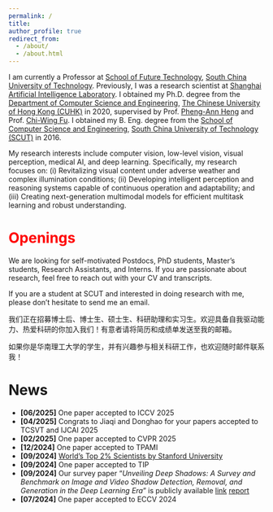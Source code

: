 ```yaml
---
permalink: /
title: 
author_profile: true
redirect_from: 
  - /about/
  - /about.html
---
```


I am currently a Professor at [School of Future Technology](https://www2.scut.edu.cn/ft/), [South China University of Technology](http://www.scut.edu.cn/new/). Previously, I was a research scientist at [Shanghai Artificial Intelligence Laboratory](http://www.shlab.org.cn/). I obtained my Ph.D. degree from the [Department of Computer Science and Engineering](http://www.cse.cuhk.edu.hk/), [The Chinese University of Hong Kong (CUHK)](http://www.cuhk.edu.hk/) in 2020, supervised by Prof. [Pheng-Ann Heng](http://www.cse.cuhk.edu.hk/~pheng) and Prof. [Chi-Wing Fu](https://www.cse.cuhk.edu.hk/~cwfu/). I obtained my B. Eng. degree from the [School of Computer Science and Engineering](http://www.scut.edu.cn/cs/), [South China University of Technology (SCUT)](http://www.scut.edu.cn/new/) in 2016.

My research interests include computer vision, low-level vision, visual perception, medical AI, and deep learning. Specifically, my research focuses on: (i) Revitalizing visual content under adverse weather and complex illumination conditions; (ii) Developing intelligent perception and reasoning systems capable of continuous operation and adaptability; and (iii) Creating next-generation multimodal models for efficient multitask learning and robust understanding.

# <span style="color:red;">Openings</span>

We are looking for self-motivated Postdocs, PhD students, Master’s students, Research Assistants, and Interns. If you are passionate about research, feel free to reach out with your CV and transcripts.

If you are a student at SCUT and interested in doing research with me, please don’t hesitate to send me an email.

我们正在招募博士后、博士生、硕士生、科研助理和实习生。欢迎具备自我驱动能力、热爱科研的你加入我们！有意者请将简历和成绩单发送至我的邮箱。

如果你是华南理工大学的学生，并有兴趣参与相关科研工作，也欢迎随时邮件联系我！

# News

- **[06/2025]** One paper accepted to ICCV 2025  
- **[04/2025]** Congrats to Jiaqi and Donghao for your papers accepted to TCSVT and IJCAI 2025  
- **[02/2025]** One paper accepted to CVPR 2025  
- **[12/2024]** One paper accepted to TPAMI  
- **[09/2024]** [World’s Top 2% Scientists by Stanford University](https://topresearcherslist.com/Home/Profile/845511)  
- **[09/2024]** One paper accepted to TIP  
- **[09/2024]** Our survey paper “*Unveiling Deep Shadows: A Survey and Benchmark on Image and Video Shadow Detection, Removal, and Generation in the Deep Learning Era*” is publicly available [link](https://xw-hu.github.io/publications/) [report](https://blog.csdn.net/moxibingdao/article/details/141980315)  
- **[07/2024]** One paper accepted to ECCV 2024
